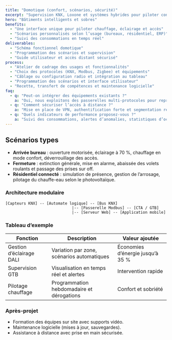```yaml
---
title: "Domotique (confort, scénarios, sécurité)"
excerpt: "Supervision KNX, Loxone et systèmes hybrides pour piloter confort, éclairage, sécurité et énergie dans les bâtiments."
hero: "Bâtiments intelligents et sobres"
benefits:
  - "Une interface unique pour piloter chauffage, éclairage et accès"
  - "Scénarios personnalisés selon l’usage (bureaux, résidentiel, ERP)"
  - "Suivi des consommations en temps réel"
deliverables:
  - "Schéma fonctionnel domotique"
  - "Programmation des scénarios et supervision"
  - "Guide utilisateur et accès distant sécurisé"
process:
  - "Atelier de cadrage des usages et fonctionnalités"
  - "Choix des protocoles (KNX, Modbus, Zigbee) et équipements"
  - "Câblage ou configuration radio et intégration au tableau"
  - "Programmation des scénarios et interface utilisateur"
  - "Recette, transfert de compétences et maintenance logicielle"
faq:
  - q: "Peut-on intégrer des équipements existants ?"
    a: "Oui, nous exploitons des passerelles multi-protocoles pour reprendre éclairage, CVC, alarme ou multimédia."
  - q: "Comment sécuriser l’accès à distance ?"
    a: "Mise en place de VPN, authentification forte et segmentation réseau pour éviter tout accès non autorisé."
  - q: "Quels indicateurs de performance proposez-vous ?"
    a: "Suivi des consommations, alertes d’anomalies, statistiques d’occupation et rapports exportables."
---
```


## Scénarios types

- **Arrivée bureau** : ouverture motorisée, éclairage à 70 %, chauffage en mode confort, déverrouillage des accès.
- **Fermeture** : extinction générale, mise en alarme, abaissée des volets roulants et passage des prises sur off.
- **Résidentiel connecté** : simulation de présence, gestion de l’arrosage, pilotage du chauffe-eau selon le photovoltaïque.

### Architecture modulaire

```
[Capteurs KNX] -- [Automate logique] -- [Bus KNX]
                             |-- [Passerelle Modbus] -- [CTA / GTB]
                             |-- [Serveur Web] -- [Application mobile]
```

### Tableau d’exemple

| Fonction | Description | Valeur ajoutée |
|----------|-------------|----------------|
| Gestion d’éclairage DALI | Variation par zone, scénarios automatiques | Économies d’énergie jusqu’à 35 % |
| Supervision GTB | Visualisation en temps réel et alertes | Intervention rapide |
| Pilotage chauffage | Programmation hebdomadaire et dérogations | Confort et sobriété |

### Après-projet

- Formation des équipes sur site avec supports vidéo.
- Maintenance logicielle (mises à jour, sauvegardes).
- Assistance à distance avec prise en main sécurisée.
